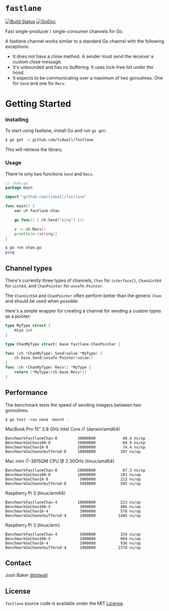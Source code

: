 # `fastlane`

[![Build Status](https://img.shields.io/travis/tidwall/fastlane.svg?style=flat-square)](https://travis-ci.org/tidwall/fastlane)
[![GoDoc](https://img.shields.io/badge/api-reference-blue.svg?style=flat-square)](https://godoc.org/github.com/tidwall/fastlane)


Fast single-producer / single-consumer channels for Go.

A fastlane channel works similar to a standard Go channel with the following exceptions:

- It does not have a close method. A sender must send the receiver a custom close message.
- It's unbounded and has no buffering. It uses lock-free list under the hood.
- It expects to be communicating over a maximum of two goroutines. One for `Send` and one for `Recv`. 

# Getting Started

### Installing

To start using fastlane, install Go and run `go get`:

```sh
$ go get -u github.com/tidwall/fastlane
```

This will retrieve the library.

### Usage

There're only two functions `Send` and `Recv`.

```go
// chan.go
package main

import "github.com/tidwall/fastlane"

func main() {
	var ch fastlane.Chan

	go func() { ch.Send("ping") }()

	v := ch.Recv()
	println(v.(string))
}
```

```sh
$ go run chan.go 
ping
```


## Channel types

There's currently three types of channels, `Chan` for `interface{}`, `ChanUint64` for `uint64`, and `ChanPointer` for `unsafe.Pointer`.

The `ChanUint64` and `ChanPointer` often perform better than the generic `Chan` and should be used when possible.

Here's a simple wrapper for creating a channel for sending a custom types as a pointer:

```go
type MyType struct {
	Hiya int
}

type ChanMyType struct{ base fastlane.ChanPointer }

func (ch *ChanMyType) Send(value *MyType) {
	ch.base.Send(unsafe.Pointer(value))
}
func (ch *ChanMyType) Recv() *MyType {
	return (*MyType)(ch.base.Recv())
}
```


## Performance

The benchmark tests the speed of sending integers between two goroutines.

```
$ go test -run none -bench .
``` 

MacBook Pro 15" 2.8 GHz Intel Core i7 (darwin/amd64)

```
BenchmarkFastlaneChan-8       	30000000	        40.4 ns/op
BenchmarkGoChan100-8          	20000000	        68.9 ns/op
BenchmarkGoChan10-8           	20000000	        74.4 ns/op
BenchmarkGoChanUnbuffered-8   	10000000	       197 ns/op
```

Mac mini i7-3615QM CPU @ 2.30GHz (linux/amd64)

```
BenchmarkFastlaneChan-8       	20000000	        67.3 ns/op
BenchmarkGoChan100-8          	10000000	       181 ns/op
BenchmarkGoChan10-8           	 5000000	       223 ns/op
BenchmarkGoChanUnbuffered-8   	 5000000	       595 ns/op
```

Raspberry Pi 3 (linux/arm64)

```
BenchmarkFastlaneChan-4       	10000000	       213 ns/op
BenchmarkGoChan100-4          	 3000000	       406 ns/op
BenchmarkGoChan10-4           	 3000000	       578 ns/op
BenchmarkGoChanUnbuffered-4   	 1000000	      1405 ns/op
```

Raspberry Pi 3 (linux/arm)

```
BenchmarkFastlaneChan-4       	 5000000	       334 ns/op
BenchmarkGoChan100-4          	 2000000	       669 ns/op
BenchmarkGoChan10-4           	 2000000	       936 ns/op
BenchmarkGoChanUnbuffered-4   	 1000000	      2370 ns/op
```

## Contact

Josh Baker [@tidwall](http://twitter.com/tidwall)

## License

`fastlane` source code is available under the MIT [License](/LICENSE).

